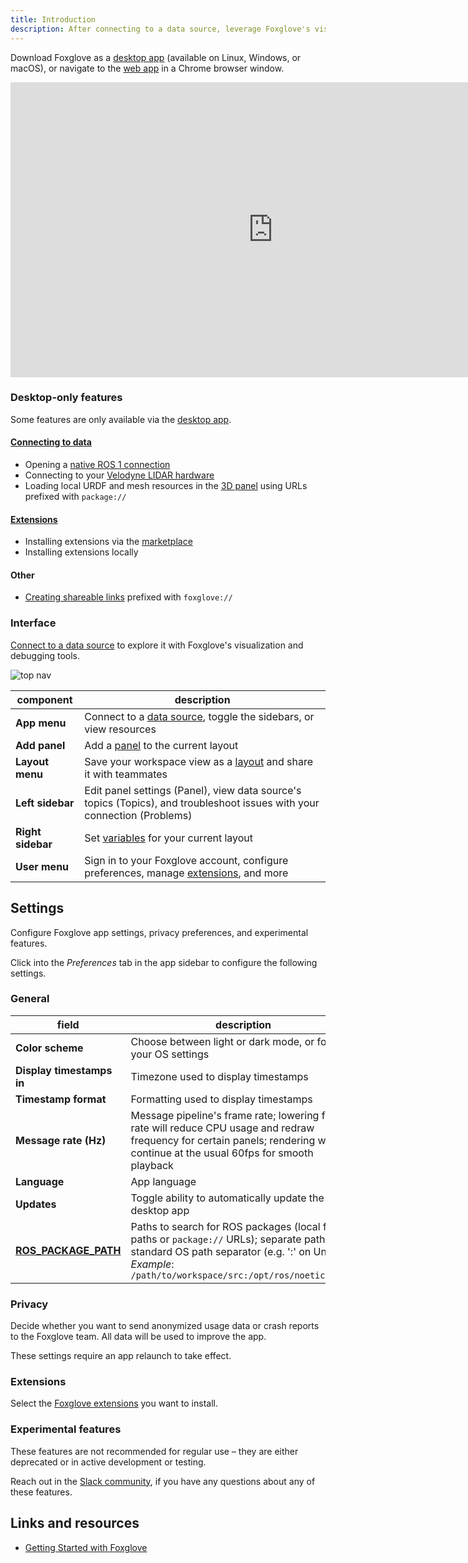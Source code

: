```yaml
---
title: Introduction
description: After connecting to a data source, leverage Foxglove's visualization and debugging tools to start exploring your data.
---
```


Download Foxglove as a [desktop app](https://foxglove.dev/download) (available on Linux, Windows, or macOS), or navigate to the [web app](https://app.foxglove.dev) in a Chrome browser window.

<iframe
  className="max-w-full max-h-full"
  width="840"
  height="472"
  src="https://www.youtube.com/embed/ySVzQ3iFw90"
  title="YouTube video player – Getting Started with Foxglove Studio"
  frameBorder="0"
  allow="accelerometer; autoplay; clipboard-write; encrypted-media; gyroscope; picture-in-picture"
  allowFullScreen
></iframe>

### Desktop-only features

Some features are only available via the [desktop app](https://foxglove.dev/download).

#### [Connecting to data](/docs/connecting-to-data/introduction)

- Opening a [native ROS 1 connection](/docs/connecting-to-data/frameworks/ros1#native)
- Connecting to your [Velodyne LIDAR hardware](/docs/connecting-to-data/frameworks/velodyne)
- Loading local URDF and mesh resources in the [3D panel](/docs/visualization/panels/3d) using URLs prefixed with `package://`

#### [Extensions](/docs/visualization/extensions/introduction)

- Installing extensions via the [marketplace](https://github.com/foxglove/studio-extension-marketplace)
- Installing extensions locally

#### Other

- [Creating shareable links](/docs/visualization/shareable-links) prefixed with `foxglove://`

### Interface

[Connect to a data source](/docs/connecting-to-data/introduction) to explore it with Foxglove's visualization and debugging tools.

![top nav](/img/docs/visualization/navigation.jpeg)

| component         | description                                                                                                                         |
| ----------------- | ----------------------------------------------------------------------------------------------------------------------------------- |
| **App menu**      | Connect to a [data source](/docs/connecting-to-data/introduction#data-sources), toggle the sidebars, or view resources              |
| **Add panel**     | Add a [panel](/docs/visualization/panels/introduction) to the current layout                                                        |
| **Layout menu**   | Save your workspace view as a [layout](/docs/visualization/layouts) and share it with teammates                                     |
| **Left sidebar**  | Edit panel settings (Panel), view data source's topics (Topics), and troubleshoot issues with your connection (Problems)            |
| **Right sidebar** | Set [variables](/docs/visualization/variables) for your current layout                                                              |
| **User menu**     | Sign in to your Foxglove account, configure preferences, manage [extensions](/docs/visualization/extensions/introduction), and more |

## Settings

Configure Foxglove app settings, privacy preferences, and experimental features.

Click into the _Preferences_ tab in the app sidebar to configure the following settings.

### General

| field                                                                                  | description                                                                                                                                                                                                 |
| -------------------------------------------------------------------------------------- | ----------------------------------------------------------------------------------------------------------------------------------------------------------------------------------------------------------- |
| **Color scheme**                                                                       | Choose between light or dark mode, or follow your OS settings                                                                                                                                               |
| **Display timestamps in**                                                              | Timezone used to display timestamps                                                                                                                                                                         |
| **Timestamp format**                                                                   | Formatting used to display timestamps                                                                                                                                                                       |
| **Message rate (Hz)**                                                                  | Message pipeline's frame rate; lowering frame rate will reduce CPU usage and redraw frequency for certain panels; rendering will continue at the usual 60fps for smooth playback                            |
| **Language**                                                                           | App language                                                                                                                                                                                                |
| **Updates**                                                                            | Toggle ability to automatically update the desktop app                                                                                                                                                      |
| [**ROS_PACKAGE_PATH**](https://wiki.ros.org/ROS/EnvironmentVariables#ROS_PACKAGE_PATH) | Paths to search for ROS packages (local file paths or `package://` URLs); separate paths with standard OS path separator (e.g. ':' on Unix). <br/>_Example_: `/path/to/workspace/src:/opt/ros/noetic/share` |

### Privacy

Decide whether you want to send anonymized usage data or crash reports to the Foxglove team. All data will be used to improve the app.

These settings require an app relaunch to take effect.

### Extensions

Select the [Foxglove extensions](/docs/visualization/extensions/introduction) you want to install.

### Experimental features

These features are not recommended for regular use – they are either deprecated or in active development or testing.

Reach out in the [Slack community](https://foxglove.dev/slack), if you have any questions about any of these features.

## Links and resources

- [Getting Started with Foxglove](https://www.youtube.com/watch?v=ySVzQ3iFw90)
